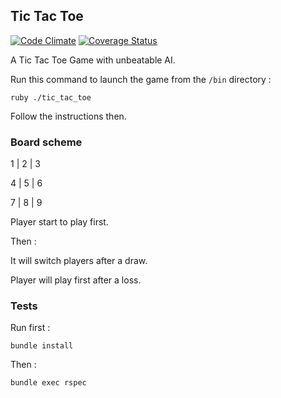 ## Tic Tac Toe
[![Code Climate](https://codeclimate.com/github/folieadrien/tic_tac_toe.png)](https://codeclimate.com/github/folieadrien/tic_tac_toe)
[![Coverage Status](https://coveralls.io/repos/folieadrien/tic_tac_toe/badge.png?branch=master)](https://coveralls.io/r/folieadrien/tic_tac_toe?branch=master)

A Tic Tac Toe Game with unbeatable AI.

Run this command to launch the game from the `/bin` directory :

  `ruby ./tic_tac_toe`

Follow the instructions then.

### Board scheme

1 | 2 | 3

4 | 5 | 6

7 | 8 | 9

Player start to play first.

Then :

It will switch players after a draw.

Player will play first after a loss.

### Tests

Run first :

  `bundle install`

Then :

  `bundle exec rspec`
